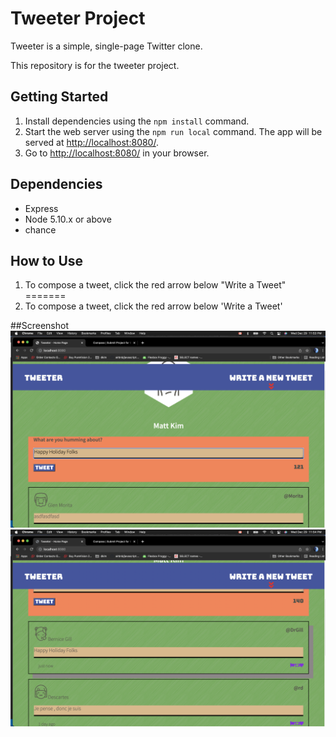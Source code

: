 # Tweeter Project

Tweeter is a simple, single-page Twitter clone.

This repository is for the tweeter project.

## Getting Started

1. Install dependencies using the `npm install` command.
2. Start the web server using the `npm run local` command. The app will be served at <http://localhost:8080/>.
3. Go to <http://localhost:8080/> in your browser.

## Dependencies

- Express
- Node 5.10.x or above
- chance

## How to Use


1. To compose a tweet, click the red arrow below "Write a Tweet"
=======
1. To compose a tweet, click the red arrow below 'Write a Tweet'

##Screenshot
!["screenshot of Tweet Box"](https://github.com/mattdnkim/tweeter/blob/master/docs/tweet%20box.png)
!["screenshot of Tweet List"](https://github.com/mattdnkim/tweeter/blob/master/docs/Tweet%20list.png)


